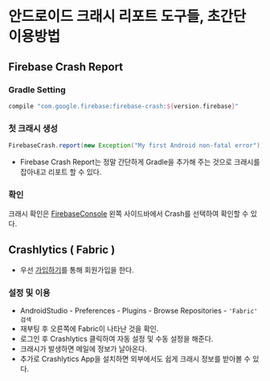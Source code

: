 # 안드로이드 크래시 리포트 도구들, 초간단 이용방법

## Firebase Crash Report

### Gradle Setting
```gradle
compile "com.google.firebase:firebase-crash:${version.firebase}"
```

### 첫 크래시 생성
```java
FirebaseCrash.report(new Exception("My first Android non-fatal error"));
```

- Firebase Crash Report는 정말 간단하게 Gradle을 추가해 주는 것으로 크래시를 잡아내고 리포트 할 수 있다.

### 확인 
크래시 확인은 [FirebaseConsole](https://console.firebase.google.com/) 왼쪽 사이드바에서 Crash를 선택하여 확인할 수 있다. 

## Crashlytics ( Fabric )

* 우선 [가입하기](https://fabric.io/sign_up?signup_campaign_id=https://get.fabric.io&locale=ko)를 통해 회원가입을 한다. 

### 설정 및 이용
- AndroidStudio - Preferences - Plugins - Browse Repositories - `'Fabric' 검색`
- 재부팅 후 오른쪽에 Fabric이 나타난 것을 확인.
- 로그인 후 Crashlytics 클릭하여 자동 설정 및 수동 설정을 해준다.
- 크래시가 발생하면 메일에 정보가 날아온다.
- 추가로 Crashlytics App을 설치하면 외부에서도 쉽게 크래시 정보를 받아볼 수 있다.